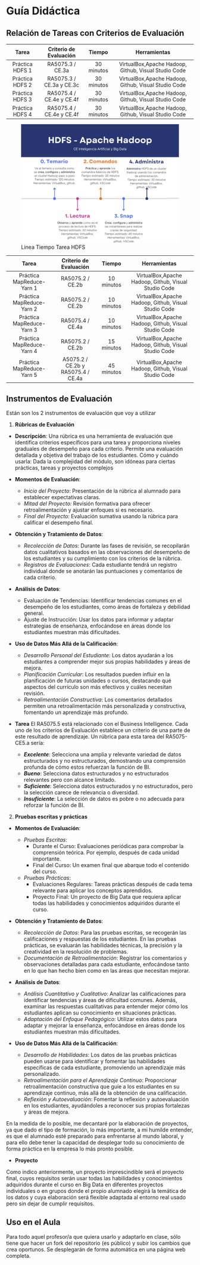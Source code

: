 # Guía Didáctica

## Relación de Tareas con Criterios de Evaluación

| **Tarea** | **Criterio de Evaluación** | **Tiempo** | **Herramientas** |
| :--: | :--: | :--: | :--: |
| Práctica HDFS 1 | RA5075.3 / CE.3a | 30 minutos | VirtualBox,Apache Hadoop, Github, Visual Studio Code |
| Práctica HDFS 2 | RA5075.3 / CE.3a y CE.3c | 30 minutos | VirtualBox,Apache Hadoop, Github, Visual Studio Code |
| Práctica HDFS 3 | RA5075.4 / CE.4e y CE.4f | 30 minutos | VirtualBox,Apache Hadoop, Github, Visual Studio Code |
| Práctica HDFS 4 | RA5075.4 / CE.4e y CE.4f | 30 minutos | VirtualBox,Apache Hadoop, Github, Visual Studio Code |


<figure style="align: center;">
    <img src="images/Tarea%207%20-%20Curso%20CDD%20B2.png">
    <figcaption>Linea Tiempo Tarea HDFS</figcaption>
</figure>


| **Tarea** | **Criterio de Evaluación** | **Tiempo** | **Herramientas** |
| :--: | :--: | :--: | :--: |
| Práctica MapReduce-Yarn 1 | RA5075.2 / CE.2b | 10 minutos | VirtualBox,Apache Hadoop, Github, Visual Studio Code |
| Práctica MapReduce-Yarn 2 | RA5075.2 / CE.2b  | 10 minutos | VirtualBox,Apache Hadoop, Github, Visual Studio Code |
| Práctica MapReduce-Yarn 3 | RA5075.4 / CE.4a | 10 minutos | VirtualBox,Apache Hadoop, Github, Visual Studio Code |
| Práctica MapReduce-Yarn 4 | RA5075.2 / CE.2b | 15 minutos | VirtualBox,Apache Hadoop, Github, Visual Studio Code |
| Práctica MapReduce-Yarn 5 | A5075.2 / CE.2b y RA5075.4 / CE.4a | 45 minutos | VirtualBox,Apache Hadoop, Github, Visual Studio Code |

## Instrumentos de Evaluación

Están son los 2 instrumentos de evaluación que voy a utilizar

1. **Rúbricas de Evaluación**

- **Descripción**: Una rúbrica es una herramienta de evaluación que identifica criterios específicos para una tarea y proporciona niveles graduales de desempeño para cada criterio. Permite una evaluación detallada y objetiva del trabajo de los estudiantes.
Cómo y cuándo usarla: Dada la complejidad del módulo, son idóneas para ciertas prácticas, tareas y proyectos complejos

- **Momentos de Evaluación**:
    - _Inicio del Proyecto_: Presentación de la rúbrica al alumnado para establecer expectativas claras.
    - _Mitad del Proyecto:_ Revisión formativa para ofrecer retroalimentación y ajustar enfoques si es necesario.
    - _Final del Proyecto:_ Evaluación sumativa usando la rúbrica para calificar el desempeño final.

- **Obtención y Tratamiento de Datos**:
  - _Recolección de Datos_: Durante las fases de revisión, se recopilarán datos cualitativos basados en las observaciones del desempeño de los estudiantes y su cumplimiento con los criterios de la rúbrica.
  - _Registros de Evaluaciones_: Cada estudiante tendrá un registro individual donde se anotarán las puntuaciones y comentarios de cada criterio.

- **Análisis de Datos**:
  - Evaluación de Tendencias: Identificar tendencias comunes en el desempeño de los estudiantes, como áreas de fortaleza y debilidad general.
  - Ajuste de Instrucción: Usar los datos para informar y adaptar estrategias de enseñanza, enfocándose en áreas donde los estudiantes muestran más dificultades.

- **Uso de Datos Más Allá de la Calificación**:
  - _Desarrollo Personal del Estudiante_: Los datos ayudarán a los estudiantes a comprender mejor sus propias habilidades y áreas de mejora.
  - _Planificación Curricular_: Los resultados pueden influir en la planificación de futuras unidades o cursos, destacando qué aspectos del currículo son más efectivos y cuáles necesitan revisión.
  - _Retroalimentación Constructiva_: Los comentarios detallados permiten una retroalimentación más personalizada y constructiva, fomentando un aprendizaje más profundo.

- **Tarea**
El RA5075.5 está relacionado con el Business Intelligence. Cada uno de los criterios de Evaluación establece un criterio de una parte de este resultado de aprendizaje. Un rúbrica para esta tarea del RA5075-CE5.a sería:

  - ***Excelente***: Selecciona una amplia y relevante variedad de datos estructurados y no estructurados, demostrando una comprensión profunda de cómo estos refuerzan la función de BI.
  - ***Bueno***: Selecciona datos estructurados y no estructurados relevantes pero con alcance limitado.
  - ***Suficiente***: Selecciona datos estructurados y no estructurados, pero la selección carece de relevancia o diversidad.
  - ***Insuficiente***: La selección de datos es pobre o no adecuada para reforzar la función de BI.  


2. **Pruebas escritas y prácticas**

- **Momentos de Evaluación**:
  - _Pruebas Escritas_:
    - Durante el Curso: Evaluaciones periódicas para comprobar la comprensión teórica. Por ejemplo, después de cada unidad importante.
    - Final del Curso: Un examen final que abarque todo el contenido del curso.
  - _Pruebas Prácticas_:
    - Evaluaciones Regulares: Tareas prácticas después de cada tema relevante para aplicar los conceptos aprendidos.
    - Proyecto Final: Un proyecto de Big Data que requiera aplicar todas las habilidades y conocimientos adquiridos durante el curso.

- **Obtención y Tratamiento de Datos**:
  - _Recolección de Datos_: Para las pruebas escritas, se recogerán las calificaciones y respuestas de los estudiantes. En las pruebas prácticas, se evaluarán las habilidades técnicas, la precisión y la creatividad en la resolución de problemas.
  - _Documentación de Retroalimentación_: Registrar los comentarios y observaciones detalladas para cada estudiante, enfocándose tanto en lo que han hecho bien como en las áreas que necesitan mejorar.

- **Análisis de Datos**:
  - _Análisis Cuantitativo y Cualitativo_: Analizar las calificaciones para identificar tendencias y áreas de dificultad comunes. Además, examinar las respuestas cualitativas para entender mejor cómo los estudiantes aplican su conocimiento en situaciones prácticas.
  - _Adaptación del Enfoque Pedagógico_: Utilizar estos datos para adaptar y mejorar la enseñanza, enfocándose en áreas donde los estudiantes muestran más dificultades.

- **Uso de Datos Más Allá de la Calificación**:
  - _Desarrollo de Habilidades_: Los datos de las pruebas prácticas pueden usarse para identificar y fomentar las habilidades específicas de cada estudiante, promoviendo un aprendizaje más personalizado.
  - _Retroalimentación para el Aprendizaje Continuo_: Proporcionar retroalimentación constructiva que guíe a los estudiantes en su aprendizaje continuo, más allá de la obtención de una calificación.
  - _Reflexión y Autoevaluación_: Fomentar la reflexión y autoevaluación en los estudiantes, ayudándoles a reconocer sus propias fortalezas y áreas de mejora.

En la medida de lo posible, me decantaré por la elaboración de proyectos, ya que dado el tipo de formación, lo más importante, a mi humilde entender, es que el alumnado esté preparado para enfrentarse al mundo laboral, y para ello debe tener la capacidad de desplegar todo su conocimiento de forma práctica en la empresa lo más pronto posible.

- **Proyecto**

Como indico anteriormente, un proyecto imprescindible será el proyecto final, cuyos requisitos serán usar todas las habilidades y conocimientos adquiridos durante el curso en Big Data en diferentes proyectos individuales o en grupos donde el propio alumnado elegirá la temática de los datos y cuya elaboración será flexible adaptada al entorno real usado pero sin dejar de cumplir requisitos.

## Uso en el Aula

Para todo aquel profesor/a que quiera usarlo y adaptarlo en clase, sólo tiene que hacer un fork del repositorio (es público) y subir los cambios que crea oportunos. Se desplegarán de forma automática en una página web completa.